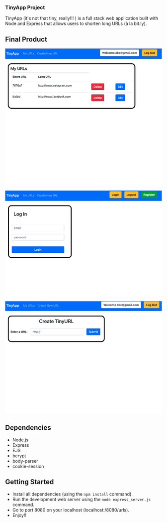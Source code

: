 ### TinyApp Project

TinyApp (it's not that tiny, really!!! ) is a full stack web application built with Node and Express that allows users to shorten long URLs (à la bit.ly).

## Final Product

!["User can see their URLs. Only a logged user have access to their URLs"](https://github.com/ujjawalsidhpura/tinyapp/blob/master/docs/userURLs.png?raw=true)

!["Login Page"](https://github.com/ujjawalsidhpura/tinyapp/blob/master/docs/userLogin.png?raw=true)

!["User can create/add new URLs"](https://github.com/ujjawalsidhpura/tinyapp/blob/master/docs/createURL.png?raw=true)

## Dependencies

- Node.js
- Express
- EJS
- bcrypt
- body-parser
- cookie-session

## Getting Started

- Install all dependencies (using the `npm install` command).
- Run the development web server using the `node express_server.js` command.
- Go to port 8080 on your localhost (localhost:/8080/urls).
- Enjoy!!
